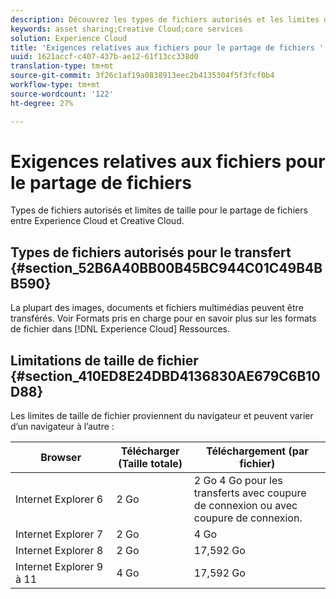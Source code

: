 ```yaml
---
description: Découvrez les types de fichiers autorisés et les limites de taille pour le partage de fichiers entre Adobe Experience Cloud et le Creative Cloud.
keywords: asset sharing;Creative Cloud;core services
solution: Experience Cloud
title: 'Exigences relatives aux fichiers pour le partage de fichiers '
uuid: 1621accf-c407-437b-ae12-61f13cc338d0
translation-type: tm+mt
source-git-commit: 3f26c1af19a0838913eec2b4135304f5f3fcf0b4
workflow-type: tm+mt
source-wordcount: '122'
ht-degree: 27%

---
```



# Exigences relatives aux fichiers pour le partage de fichiers

Types de fichiers autorisés et limites de taille pour le partage de fichiers entre Experience Cloud et Creative Cloud.

## Types de fichiers autorisés pour le transfert {#section_52B6A40BB00B45BC944C01C49B4BB590}

La plupart des images, documents et fichiers multimédias peuvent être transférés. Voir Formats [](https://helpx.adobe.com/experience-manager/brand-portal/using/brand-portal-supported-formats.html) pris en charge pour en savoir plus sur les formats de fichier dans [!DNL Experience Cloud] Ressources.

## Limitations de taille de fichier {#section_410ED8E24DBD4136830AE679C6B10D88}

Les limites de taille de fichier proviennent du navigateur et peuvent varier d’un navigateur à l’autre :

| Browser | Télécharger (Taille totale) | Téléchargement (par fichier) |
|--- |--- |--- |
| Internet Explorer 6 | 2 Go   | 2 Go 4 Go pour les transferts avec coupure de connexion ou avec coupure de connexion. |
| Internet Explorer 7 | 2 Go   | 4 Go   |
| Internet Explorer 8 | 2 Go   | 17,592 Go   |
| Internet Explorer 9 à 11 | 4 Go   | 17,592 Go   |
